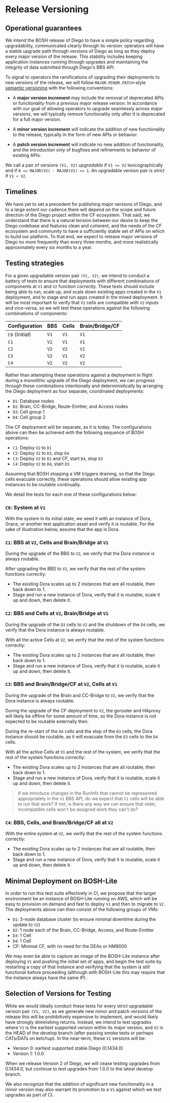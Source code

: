 # Release Versioning

## Operational guarantees

We intend the BOSH release of Diego to have a simple policy regarding upgradability, communicated clearly through its version: operators will have a stable upgrade path through versions of Diego as long as they deploy every major version of the release. This stability includes keeping application instances running through upgrades and maintaining the integrity of data submitted through Diego's BBS API.

To signal to operators the ramifications of upgrading their deployments to new versions of the release, we will follow `MAJOR.MINOR.PATCH`-style [semantic versioning](http://semver.org) with the following conventions:

- A **major version increment** may include the removal of deprecated APIs or functionality from a previous major release version. In accordance with our goal of allowing operators to upgrade seamlessly across major versions, we will typically remove functionality only after it is deprecated for a full major version.

- A **minor version increment** will indicate the addition of new functionality to the release, typically in the form of new APIs or behavior.

- A **patch version increment** will indicate no new addition of functionality, and the introduction only of bugfixes and refinements to behavior of existing APIs.

We call a pair of versions `(V1, V2)` *upgradable* if `V1 <= V2` lexicographically and if `0 <= MAJOR(V2) - MAJOR(V1) <= 1`. An upgradable version pair is *strict* if `V1 < V2`.  

## Timelines

We have yet to set a precedent for publishing major versions of Diego, and to a large extent our cadence there will depend on the scope and future direction of the Diego project within the CF ecosystem. That said, we understand that there is a natural tension between our desire to keep the Diego codebase and features clean and coherent, and the needs of the CF ecosystem and community to have a sufficiently stable set of APIs on which to build our platform. To that end, we expect to release major versions of Diego no more frequently than every three months, and more realistically approximately every six months to a year.


## Testing strategies

For a given upgradable version pair `(V1, V2)`, we intend to conduct a battery of tests to ensure that deployments with different combinations of components at `V1` and `V2` function correctly. These tests should include being able to run, scale up, and scale down existing apps created in the `V1` deployment, and to stage and run apps created in the mixed deployment. It will be most important to verify that `V1` cells are compatible with `V2` inputs and vice-versa, so we will test these operations against the following combinations of components:


| Configuration  | BBS  | Cells | Brain/Bridge/CF |
|----------------|------|-------|-----------------|
| `C0` (Initial) | `V1` | `V1`  | `V1`            |
| `C1`           | `V2` | `V1`  | `V1`            |
| `C2`           | `V2` | `V2`  | `V1`            |
| `C3`           | `V2` | `V1`  | `V2`            |
| `C4`           | `V2` | `V2`  | `V2`            |


Rather than attempting these operations against a deployment in flight during a monolithic upgrade of the Diego deployment, we can progress through these combinations intentionally and deterministically by arranging the Diego deployment as four separate, coordinated deployments:

- `D1`: Database nodes
- `D2`: Brain, CC-Bridge, Route-Emitter, and Access nodes
- `D3`: Cell group 1
- `D4`: Cell group 2

The CF deployment will be separate, as it is today. The configurations above can then be achieved with the following sequence of BOSH operations: 

- `C1`: Deploy `V2` to `D1`
- `C2`: Deploy `V2` to `D3`, stop `D4`
- `C3`: Deploy `V2` to `D2` and CF, start `D4`, stop `D3`
- `C4`: Deploy `V2` to `D4`, start `D3`

Assuming that BOSH stopping a VM triggers draining, so that the Diego cells evacuate correctly, these operations should allow existing app instances to be routable continually.

We detail the tests for each one of these configurations below:

### `C0`: System at `V1`

With the system in its initial state, we seed it with an instance of Dora, Grace, or another test application asset and verify it is routable. For the sake of illustration below, assume that the app is Dora.


### `C1`: BBS at `V2`, Cells and Brain/Bridge at `V1`

During the upgrade of the BBS to `V2`, we verify that the Dora instance is always routable.

After upgrading the BBS to `V2`, we verify that the rest of the system functions correctly:

- The existing Dora scales up to 2 instances that are all routable, then back down to 1.
- Stage and run a new instance of Dora, verify that it is routable, scale it up and down, then delete it.


### `C2`: BBS and Cells at `V2`, Brain/Bridge at `V1`

During the upgrade of the `D3` cells to `V2` and the shutdown of the `D4` cells, we verify that the Dora instance is always routable.

With all the active Cells at `V2`, we verify that the rest of the system functions correctly:

- The existing Dora scales up to 2 instances that are all routable, then back down to 1.
- Stage and run a new instance of Dora, verify that it is routable, scale it up and down, then delete it.


### `C3`: BBS and Brain/Bridge/CF at `V2`, Cells at `V1`

During the upgrade of the Brain and CC-Bridge to `V2`, we verify that the Dora instance is always routable.

During the upgrade of the CF deployment to `V2`, the gorouter and HAproxy will likely be offline for some amount of time, so the Dora instance is not expected to be routable externally then.

During the re-start of the `D4` cells and the stop of the `D3` cells, the Dora instance should be routable, as it will evacuate from the `D3` cells to the `D4` cells.

With all the active Cells at `V1` and the rest of the system, we verify that the rest of the system functions correctly:

- The existing Dora scales up to 2 instances that are all routable, then back down to 1.
- Stage and run a new instance of Dora, verify that it is routable, scale it up and down, then delete it.

> If we introduce changes in the RunInfo that cannot be represented appropriately in the `V1` BBS API, do we expect that `V1` cells will be able to run that work? If not, is there any way we can ensure that older, incompatible cells won't be assigned work they can't do?


### `C4`: BBS, Cells, and Brain/Bridge/CF all at `V2`

With the entire system at `V2`, we verify that the rest of the system functions correctly:

- The existing Dora scales up to 2 instances that are all routable, then back down to 1.
- Stage and run a new instance of Dora, verify that it is routable, scale it up and down, then delete it.


## Minimal Deployment on BOSH-Lite

In order to run this test suite effectively in CI, we propose that the target environment be an instance of BOSH-Lite running on AWS, which will be easy to provision on demand and fast to deploy `V1` and then to migrate to `V2`. The deployments above can then consist of the following groups of VMs:

- `D1`: 3-node database cluster (to ensure minimal downtime during the update to `V2`)
- `D2`: 1 node each of the Brain, CC-Bridge, Access, and Route-Emitter
- `D3`: 1 Cell
- `D4`: 1 Cell
- CF: Minimal CF, with no need for the DEAs or HM9000

We may even be able to capture an image of the BOSH-Lite instance after deploying `V1` and pushing the initial set of apps, and begin the test suite by restarting a copy of that instance and verifying that the system is still functional before proceeding (although with BOSH-Lite this may require that the instance always have the same IP).


## Selection of Versions for Testing

While we would ideally conduct these tests for every strict upgradable version pair `(V1, V2)`, as we generate new minor and patch versions of the release this will be prohibitively expensive to implement, and would likely have strongly diminishing returns. Instead, we intend to test upgrades where `V1` is the earliest supported version within its major version, and `V2` is the HEAD of the develop branch (after passing smoke tests or perhaps CATs/DATs on ketchup). In the near-term, these `V1` versions will be:

- Version 0: earliest supported stable Diego (0.1434.0)
- Version 1: 1.0.0

When we release Version 2 of Diego, we will cease testing upgrades from 0.1434.0, but continue to test upgrades from 1.0.0 to the latest develop branch.

We also recognize that the addition of significant new functionality in a minor version may also warrant its promotion to a `V1` against which we test upgrades as part of CI.
